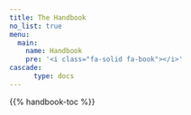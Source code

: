 ```yaml
---
title: The Handbook
no_list: true
menu:
  main:
    name: Handbook
    pre: '<i class="fa-solid fa-book"></i>'
cascade:
      type: docs
---
```


{{% handbook-toc %}}
